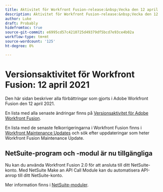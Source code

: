 ```yaml
---
title: Aktivitet för Workfront Fusion-release:&nbsp;Vecka den 12 april 2021
description: Aktivitet för Workfront Fusion-release:&nbsp;Vecka den 12 april 2021
author: Luke
draft: Probably
hidefromtoc: true
source-git-commit: e6995cd57c4210725d49379df5bcd7e93ce4b02a
workflow-type: tm+mt
source-wordcount: '125'
ht-degree: 0%

---
```


# Versionsaktivitet för Workfront Fusion: 12 april 2021

Den här sidan beskriver alla förbättringar som gjorts i Adobe Workfront Fusion den 12 april 2021.

En lista med alla senaste ändringar finns på [Versionsaktivitet för Adobe Workfront Fusion](../../../product-announcements/product-releases/fusion-release-activity/fusion-release-activity.md).

En lista med de senaste felkorrigeringarna i Workfront Fusion finns i [Workfront Maintenance Updates](https://experienceleague.adobe.com/docs/workfront-known-issues/releases/current-updates.html) och sök efter uppdateringar som heter Workfront Fusion Maintenance Update.

## NetSuite-program och -modul är nu tillgängliga

Nu kan du använda Workfront Fusion 2.0 för att ansluta till ditt NetSuite-konto. Med NetSuite Make an API Call Module kan du automatisera API-anrop till ditt NetSuite-konto.

Mer information finns i [NetSuite-moduler](../../../workfront-fusion/apps-and-their-modules/netsuite.md).
